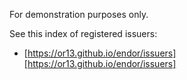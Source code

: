 For demonstration purposes only.

See this index of registered issuers:

- [https://or13.github.io/endor/issuers][https://or13.github.io/endor/issuers]
